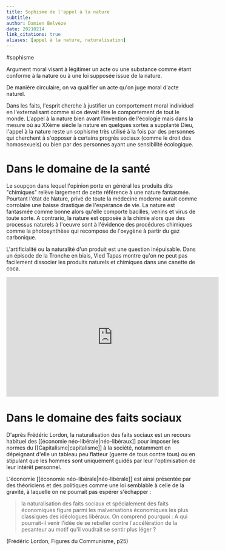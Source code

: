 ```yaml
---
title: Sophisme de l'appel à la nature
subtitle:
author: Damien Belvèze
date: 20210214
link_citations: true
aliases: [appel à la nature, naturalisation]
---
```

#sophisme

Argument moral visant à légitimer un acte ou une substance comme étant conforme à la nature ou à une loi supposée issue de la nature. 

De manière circulaire, on va qualifier un acte qu'on juge moral d'acte naturel. 

Dans les faits, l'esprit cherche à justifier un comportement moral individuel en l'externalisant comme si ce devait être le comportement de tout le monde. L'appel à la nature bien avant l'invention de l'écologie mais dans la mesure où au XXème siècle la nature en quelques sortes a supplanté Dieu, l'appel à la nature reste un sophisme très utilisé à la fois par des personnes qui cherchent à s'opposer à certains progrès sociaux (comme le droit des homosexuels) ou bien par des personnes ayant une sensibilité écologique. 


# Dans le domaine de la santé

Le soupçon dans lequel l'opinion porte en général les produits dits "chimiques" relève largement de cette référence à une nature fantasmée. 
Pourtant l'état de Nature, privé de toute la médecine moderne aurait comme corrolaire une baisse drastique de l'espérance de vie. La nature est fantasmée comme bonne alors qu'elle comporte bacilles, venins et virus de toute sorte. 
A contrario, la nature est opposée à la chimie alors que des processus naturels à l'oeuvre sont à l'évidence des procédures chimiques comme la photosynthèse qui recompose de l'oxygène à partir du gaz carbonique. 

L'artificialité ou la naturalité d'un produit est une question inépuisable. Dans un épisode de la Tronche en biais, Vled Tapas montre qu'on ne peut pas facilement dissocier les produits naturels et chimiques dans une canette de coca. 

<p>
	<iframe width="560" height="315" src="https://www.youtube.com/embed/5lXIK_4tpDs" frameborder="0" allow="accelerometer; autoplay; clipboard-write; encrypted-media; gyroscope; picture-in-picture" allowfullscreen></iframe>
	</p>
	
	
# Dans le domaine des faits sociaux

D'après Frédéric Lordon, la naturalisation des faits sociaux est un recours habituel des [[économie néo-libérale|néo-libéraux]] pour imposer les normes du [[Capitalisme|capitalisme]] à la société, notamment en dépeignant d'elle un tableau peu flatteur (guerre de tous contre tous) ou en stipulant que les hommes sont uniquement guidés par leur l'optimisation de leur intérêt personnel.

L'économie [[économie néo-libérale|néo-libérale]] est ainsi présentée par des théoriciens et des politiques comme une loi semblable à celle de la gravité, à laquelle on ne pourrait pas espérer s'échapper : 

> la naturalisation des faits sociaux et spécialement des faits économiques figure parmi les malversations économiques les plus classiques des idéologues libéraux. On comprend pourquoi : A qui pourrait-il venir l'idée de se rebeller contre l'accélération de la pesanteur au motif qu'il voudrait se sentir plus léger ?

(Frédéric Lordon, Figures du Communisme, p25)
	
	